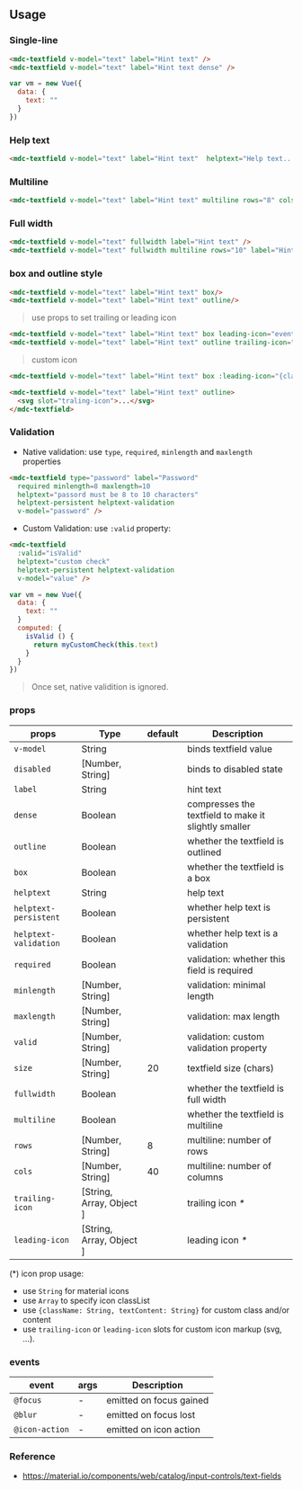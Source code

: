 ## Usage

### Single-line
```html
<mdc-textfield v-model="text" label="Hint text" />
<mdc-textfield v-model="text" label="Hint text dense" />
```

```javascript
var vm = new Vue({
  data: {
    text: ""
  }
})
```

### Help text
```html
<mdc-textfield v-model="text" label="Hint text"  helptext="Help text...">
```

### Multiline
```html
<mdc-textfield v-model="text" label="Hint text" multiline rows="8" cols="40" />
```

### Full width
```html
<mdc-textfield v-model="text" fullwidth label="Hint text" />
<mdc-textfield v-model="text" fullwidth multiline rows="10" label="Hint text" />
```

### box and outline style

```html
<mdc-textfield v-model="text" label="Hint text" box/>
<mdc-textfield v-model="text" label="Hint text" outline/>
```

> use props to set  trailing  or leading icon

```html
<mdc-textfield v-model="text" label="Hint text" box leading-icon="event"/>
<mdc-textfield v-model="text" label="Hint text" outline trailing-icon="event"/>
```

> custom icon
```html
<mdc-textfield v-model="text" label="Hint text" box :leading-icon="{className: 'fa fa-font-awesome'}" />
```

```html
<mdc-textfield v-model="text" label="Hint text" outline>
  <svg slot="traling-icon">...</svg>
</mdc-textfield>
```

### Validation

- Native validation: use `type`, `required`, `minlength` and `maxlength` properties

```html
<mdc-textfield type="password" label="Password"
  required minlength=8 maxlength=10
  helptext="passord must be 8 to 10 characters"
  helptext-persistent helptext-validation
  v-model="password" />
```

- Custom Validation: use `:valid` property:

```html
<mdc-textfield
  :valid="isValid"
  helptext="custom check"
  helptext-persistent helptext-validation
  v-model="value" />
```

```javascript
var vm = new Vue({
  data: {
    text: ""
  }
  computed: {
    isValid () {
      return myCustomCheck(this.text)
    }
  }
})
```

> Once set, native validition is ignored.

### props

| props | Type | default | Description |
|-------|------|---------|-------------|
|`v-model`| String || binds textfield value |
|`disabled`| [Number, String] | | binds to disabled state  |
|`label`| String | | hint text |
|`dense`| Boolean | | compresses the textfield to make it slightly smaller |
|`outline`| Boolean | | whether the textfield is outlined  |
|`box`| Boolean | | whether the textfield is a box  |
|`helptext`| String | |  help text |
|`helptext-persistent`| Boolean | | whether help text is persistent |
|`helptext-validation`| Boolean | | whether help text is a validation  |
|`required`| Boolean | |  validation: whether this field is required|
|`minlength`| [Number, String] | |  validation: minimal length|
|`maxlength`| [Number, String] | |  validation: max length|
|`valid`| [Number, String] | |  validation: custom validation property |
|`size`| [Number, String] | 20 |  textfield size (chars) |
|`fullwidth`| Boolean | | whether the textfield is full width |
|`multiline`| Boolean | | whether the textfield is multiline  |
|`rows`| [Number, String] | 8 | multiline: number of rows |
|`cols`| [Number, String] | 40 |multiline: number of columns  |
|`trailing-icon`|[String, Array, Object ] | | trailing icon _*_|
|`leading-icon`| [String, Array, Object ] | | leading icon _*_ |

(*) icon prop usage: 
- use `String` for material icons
- use `Array` to specify icon classList
- use `{className: String, textContent: String}` for custom class and/or content
- use `trailing-icon` or `leading-icon` slots for  custom icon markup (svg, ...).

### events

| event | args | Description |
|-------|------|-------------|
|`@focus`| - |emitted on focus gained |
|`@blur`| - |emitted on focus lost |
|`@icon-action`| - |emitted on icon action |

### Reference
- <https://material.io/components/web/catalog/input-controls/text-fields>
